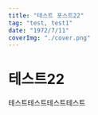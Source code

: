 ```yaml
---
title: "테스트 포스트22"
tag: "test, test1"
date: "1972/7/11"
coverImg: "./cover.png"
---
```


# 테스트22

테스트테스트테스트테스트
